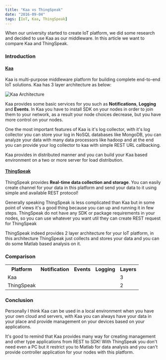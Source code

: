 ```yaml
---
title: "Kaa vs ThingSpeak"
date: "2016-09-04"
tags: [IoT, Kaa, ThingSpeak]
---
```


When our university started to create IoT platform, we did some research and
decided to use Kaa as our middleware. In this article we want to compare Kaa
and ThingSpeak.

### Introduction

#### [Kaa](https://www.kaaproject.org/)

Kaa is multi-purpose middleware platform for building complete end-to-end IoT
solutions. Kaa has 3 layer architecture as below:

<img
  src="{{ '/assets/images/Kaa-Arch.jpg' | relative_url }}"
  alt="Kaa Architecture"
/>

Kaa provides some basic services for you such as
<strong>Notifications</strong>, <strong>Logging</strong> and
<strong>Events</strong>. In Kaa you have to install SDK on your nodes in order
to join them to your network, as a result your node choices decrease, but you
have more control on your nodes.

One the most important features of Kaa is it's log collector, with it's log
collector you can store your log in NoSQL databases like MongoDB, you can
analyze your data with many data processors like hadoop and at the end you can
provide your log collector to kaa with simple REST URL callbacking.

Kaa provides in distributed manner and you can build your Kaa based
environment on a two or more server for load distribution.

#### [ThingSpeak](http://thingspeak.com/)

ThingSpeak provides <strong>Real-time data collection and storage</strong>.
You can easily create channel for your data in this platform and send your
data to it using simple and available REST protocol!

Generally speaking ThingSpeak is less complicated than Kaa but in some point
of views it's a good thing because you can up and running it in few steps.
ThingSpeak do not have any SDK or package requirements in your nodes, so you
can use whatever you want util they can create REST request for ThingSpeak

ThingSpeak indeed provides 2 layer architecture for your IoT platform, in this
architecture ThingSpeak just collects and stores your data and you can do some
Matlab based analysis on it.

### Comparison

<table class="table table-striped">
  <tr>
    <th>Platform</th>
    <th>Notification</th>
    <th>Events</th>
    <th>Logging</th>
    <th>Layers</th>
  </tr>
  <tr>
    <td>Kaa</td>
    <td><i class="fa fa-check"></i></td>
    <td><i class="fa fa-check"></i></td>
    <td><i class="fa fa-check"></i></td>
    <td>3</td>
  </tr>
  <tr>
    <td>ThingSpeak</td>
    <td><i class="fa fa-times"></i></td>
    <td><i class="fa fa-times"></i></td>
    <td><i class="fa fa-check"></i></td>
    <td>2</td>
  </tr>
</table>

### Conclusion

Personally I think Kaa can be used in a local environment when
you have your own cloud and servers, with Kaa you can always have your data in
your place and provide management on your devices based on your applications.

It's good to remind that Kaa provides many way for creating management and other
type applications from REST to SDK! With ThingSpeak you don't need even a PC
but it restrict you to Matlab for data analysis and you can't provide controller
application for your nodes with this platform.

